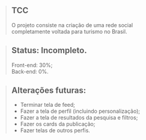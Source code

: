 > ## TCC
> O projeto consiste na criação de uma rede social <br> completamente voltada para turismo no Brasil.

> ## Status: Incompleto.
> Front-end: 30%;<br>Back-end: 0%.

> ## Alterações futuras:
> + Terminar tela de feed;
> + Fazer a tela de perfil (incluindo personalização);
> + Fazer a tela de resultados da pesquisa e filtros;
> + Fazer os cards da publicação;
> + Fazer telas de outros perfis.
